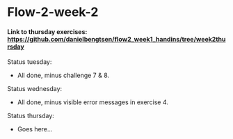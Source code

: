 # Flow-2-week-2

#### Link to thursday exercises: https://github.com/danielbengtsen/flow2_week1_handins/tree/week2thursday

Status tuesday:
- All done, minus challenge 7 & 8.

Status wednesday:
- All done, minus visible error messages in exercise 4.

Status thursday:
- Goes here...
